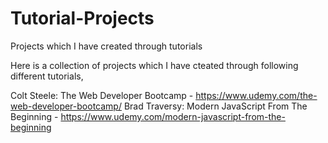 # Tutorial-Projects
Projects which I have created through tutorials

Here is a collection of projects which I have cteated through following different tutorials,

Colt Steele: The Web Developer Bootcamp - https://www.udemy.com/the-web-developer-bootcamp/
Brad Traversy: Modern JavaScript From The Beginning - https://www.udemy.com/modern-javascript-from-the-beginning
